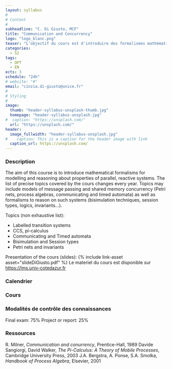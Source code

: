 ```yaml
---
layout: syllabus
#
# Content
#
subheadline: "C. Di Giusto, MCF"
title: "Communication and Concurrency"
logo: "logo_blanc.png"
teaser: "L’objectif du cours est d'introduire des formalismes mathématiques pour modéliser et raisonner sur les propriétés de systèmes parallèles."
categories:
  - S2
tags:
  - OPT
  - EN
ects: 3
schedule: "24h"
# website: "#"
email: "cinzia.di-giusto@unice.fr"
#
# Styling
#
image:
  thumb: "header-syllabus-unsplash-thumb.jpg"
  homepage: "header-syllabus-unsplash.jpg"
#  caption: "https://unsplash.com/"
  url: "https://unsplash.com/"
header:
  image_fullwidth: "header-syllabus-unsplash.jpg"
#    caption: This is a caption for the header image with link
  caption_url: https://unsplash.com/  
---
```


### Description ###

The aim of this course is to introduce mathematical formalisms for modelling and reasoning about properties of parallel, reactive systems. The list of precise topics covered by the cours changes every year. Topics may include models of message passing and shared memory concurrency (Petri nets, process algebras, communicating and timed automata) as well as formalisms to reason on such systems (bisimulation techniques, session types, logics, invariants…).

Topics (non exhaustive list):
- Labelled transition systems
- CCS, pi-calculus
- Communicating and Timed automata
- Bisimulation and Session types
- Petri nets and invariants

Presentation of the cours (slides): {% include link-asset asset="slideDiGiusto.pdf" %}
Le materiel du cours est disponible sur https://lms.univ-cotedazur.fr


### Calendrier ###

### Cours ###

### Modalités de contrôle des connaissances ###
Final exam: 75%
Project or report: 25%

### Ressources ###
R. Milner, *Communication and conurrency*, Prentice-Hall, 1989
Davide Sangiorgi, David Walker, *The Pi-Calculus: A Theory of Mobile Processes*, Cambridge University Press, 2003
J.A. Bergstra, A. Ponse, S.A. Smolka, *Handbook of Process Algebra*, Elsevier, 2001

